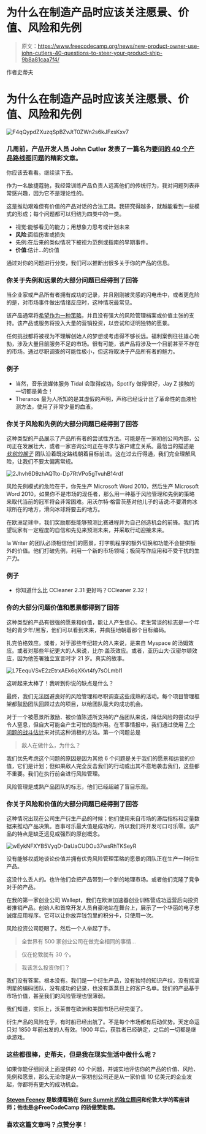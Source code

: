 # 为什么在制造产品时应该关注愿景、价值、风险和先例

> 原文：<https://www.freecodecamp.org/news/new-product-owner-use-john-cutlers-40-questions-to-steer-your-product-ship-9b8a81caa7f4/>

作者史蒂夫

# 为什么在制造产品时应该关注愿景、价值、风险和先例

![F4qQypdZXuzqSpBZvJtT0ZWn2s6kJFxsKxv7](img/65d2c12d9645ae8eba5b8ec508f51cbf.png)

### 几周前，产品开发人员 John Cutler 发表了一篇名为[要问的 40 个产品路线图问题](https://medium.com/@johnpcutler/40-roadmap-item-questions-1a6895bf2e5a)的精彩文章。

你应该去看看。继续读下去。

作为一名敏捷蔻驰，我经常训练产品负责人远离他们的传统行为，我对问题列表非常感兴趣，因为它不是理论性的。

这是推动艰难但有价值的产品对话的合法工具。我研究得越多，就越能看到一些模式的形成；每个问题都可以归结为四类中的一类。

*   视觉:能够看见的能力；用想象力思考或计划未来
*   **风险**:面临伤害或损失
*   先例:在后来的类似情况下被视为范例或指南的早期事件。
*   **价值**:估计…的价值

通过对你的问题进行分类，我们可以推断出很多关于你的产品的信息。

### 你关于先例和远景的大部分问题已经得到了回答

当企业家或产品所有者拥有成功的记录，并且刚刚被灵感的闪电击中，或者更危险的是，对市场事件做出情绪反应时，这种情况最常见。

该产品通常将[希望作为一种策略](https://www.youtube.com/watch?v=1Ko0ZwKmhyw)，并且没有强大的风险管理档案或价值主张的支持。该产品或服务将投入大量的营销投资，以尝试和证明独特的愿景。

任何挑战都将被视为不理解创始人的梦想或考虑得不够长远。福利案例往往雄心勃勃，涉及大量目前服务不足的市场。很有可能，该产品将涉及一个目前甚至不存在的市场。通过尽职调查的可能性极小，但这将取决于产品所有者的魅力。

### 例子

*   当然，音乐流媒体服务 Tidal 会取得成功，Spotify 做得很好，Jay Z 接触的一切都是黄金！
*   Theranos 最为人所知的是其虚假的声明，声称已经设计出了革命性的血液检测方法，使用了非常少量的血液。

### 你关于风险和先例的大部分问题已经得到了回答

这种类型的产品展示了产品所有者的尝试性方法。可能是在一家初创公司内部，公司正在发展壮大，或者一家咨询公司正在寻求与客户建立关系。最恰当的描述是 [*软软的猴子*](https://en.wiktionary.org/wiki/softly,_softly,_catchee_monkey) 团队沿着既定路线朝着目标前进。这在过去行得通，我们完全理解风险，让我们不要太偏离常规。

![2Jhvh6D9zhAQTto-Dp7RtVPo5gTvuhB14rdf](img/1274e29ae8222b3d2d8f4ff0cd5b4990.png)

风险先例模式的危险在于，你先生产 Microsoft Word 2010，然后生产 Microsoft Word 2010。如果你不是市场的现任者，那么用一种基于风险管理和先例的策略来取代当前的冠军将会非常困难。用沃尔特·格雷茨基对他儿子的话说:不要滑向冰球所在的地方，滑向冰球将要去的地方。

在欧洲足球中，我们奖励那些能够预测比赛进程并为自己创造机会的前锋。我们希望玩家有一定程度的自信和先见来预测未来，并采取行动迎接未来。

Ia Writer 的团队必须相信他们的愿景，打字机程序的额外切换和功能不会提供额外的价值。他们打破先例，利用一个新的市场领域；极简写作应用和不受干扰的生产力。

### 例子

*   你知道什么比 CCleaner 2.31 更好吗？CCleaner 2.32！

### 你的大部分问题价值和愿景都得到了回答

这种类型的产品有很强的愿景和价值，能让人产生信心。老生常谈的标志是一个年轻的青少年/黑客，他们可以看到未来，并疯狂地朝着那个目标编码。

扎克伯格效应。或者，对于那些年纪较大的人来说，是来自 Myspace 的汤姆效应。或者对那些年纪更大的人来说，比尔·盖茨效应。或者，亚历山大·汉密尔顿效应，因为他签署独立宣言时才 21 岁。真实的故事。

![L7EequVSvE2zEtrxAEk6qXKvt4fy7sOLmbI1](img/33299dcf3e492c274288b09425d21d45.png)

这听起来太棒了！我听到你说的缺点是什么？

最终，我们无法回避良好的风险管理和尽职调查这些成熟的活动。每个项目管理框架都鼓励团队回顾过去的项目，以给团队最大的成功机会。

对于一个被愿景所激励、被价值陈述所支持的产品团队来说，降低风险的尝试似乎令人窒息，但自大可能会产生可怕的副作用。在军事情报中，我们通过使用 [7 个问题的战斗估计](http://www.mod.gov.sl/docs/Doctrine%20-%207%20Questions%20Handbook.pdf)来对抗这种消极的方法。第一个问题总是

> 敌人在做什么，为什么？

我们优先考虑这个问题的原因是因为其他 6 个问题是关于我们的愿景和运营的价值，它们是计划；但如果敌人完全反击我们的行动或出其不意地袭击我们，这些都不重要。我们在执行前会进行风险管理。

风险管理是成熟产品团队的标志，他们已经超越了盲目乐观。

### 你关于风险和价值的大部分问题已经得到了回答

这种情况出现在公司生产衍生产品的时候；他们使用来自市场的滞后指标和定量数据来推动产品决策。百事可乐最大值是成功的，所以我们将开发可口可乐零。该产品的特点是缺乏远见或强烈的原创概念。

![wEykNFXYB5VyqD-DaUaCUDOu37wsRhTKSeyR](img/6e374477eb3957a00f78784525600083.png)

没有能够权威地谈论价值并拥有优秀风险管理策略的愿景的团队正在生产一种衍生产品。

这没什么丢人的。也许他们会把产品带到一个新的地理市场。或者他们克隆了竞争对手的产品。

在我的第一家创业公司 Wallept，我们在欧洲加速器创业训练营成功运营后向投资者推销产品。创始人和首席开发人员自豪地站在舞台上，展示了一个华丽的电子忠诚度应用程序。它可以让你放弃钱包里的积分卡，只使用一次。

风险投资公司眨眼了。然后一个人举起了手。

> 全世界有 500 家创业公司在做完全相同的事情…

> 仅在伦敦就有 30 个。

> 我该怎么投资你们？

我们没有答案。根本没有。我们是一个衍生产品，没有独特的知识产权，没有摇滚明星的编码团队，没有成功的记录，也没有蒸蒸日上的客户名单。我们的产品基于市场价值，甚至我们的风险管理也很薄弱。

我们知道，实际上，沃莱普在欧洲和美国市场已经完蛋了。

衍生产品的风险在于，有时船已经出航了。不是每个市场都有后动优势。天定命运只对 1850 年前出发的人有效。1900 年后，获胜者已经确定，之后的一切都是继承游戏。

### 这些都很棒，史蒂夫，但是我在现实生活中做什么呢？

如果你能仔细阅读上面提供的 40 个问题，并诚实地评估你的产品的价值、风险、先例和愿景，那么无论你是从一家初创公司还是从一家价值 10 亿美元的企业发起，你都将有更大的成功机会。

#### [Steven Feeney](http://www.stevenfeeney.com) 是敏捷蔻驰在 [Sure Summit 的独立顾问](http://www.suresummit.com/)和伦敦大学的客座讲师；他也是@FreeCodeCamp 的骄傲赞助商。

### 喜欢这篇文章吗？点赞分享！